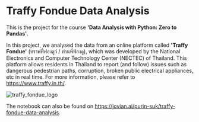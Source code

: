 # Traffy Fondue Data Analysis

This is the project for the course **'Data Analysis with Python: Zero to Pandas'**. 

In this project, we analysed the data from an online platform called **'Traffy Fondue'** (ทราฟฟี่ฟองดูว์ / ท่านพี่ฟ้องดู), which was developed by the National Electronics and Computer Technology Center (NECTEC) of Thailand. This platform allows residents in Thailand to report (and follow) issues such as dangerous pedestrian paths, corruption, broken public electrical appliances, etc in real time. For more information, please refer to https://www.traffy.in.th/.

![traffy_fondue_logo](https://www.nectec.or.th/sectionImage/5995)

The notebook can also be found on https://jovian.ai/purin-suk/traffy-fondue-data-analysis.
